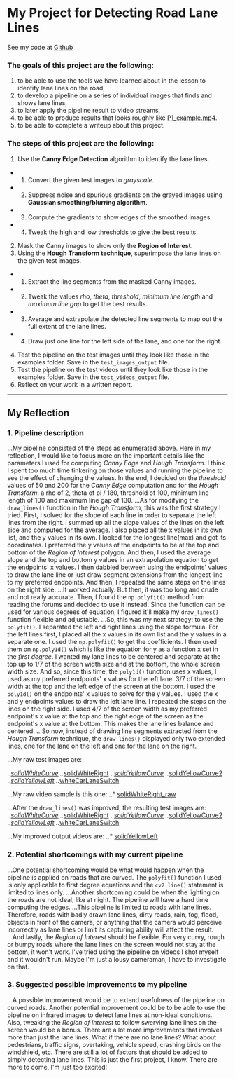 # My Project for Detecting Road Lane Lines
See my code at [Github](https://github.com/jinglebot/Finding_Lane_Lines)

### The goals of this project are the following:

1. to be able to use the tools we have learned about in the lesson to identify lane lines on the road,
2. to develop a pipeline on a series of individual images that finds and shows lane lines,
3. to later apply the pipeline result to video streams,
4. to be able to produce results that looks roughly like [P1_example.mp4](https://github.com/udacity/CarND-LaneLines-P1/blob/master/examples/P1_example.mp4).
5. to be able to complete a writeup about this project.

### The steps of this project are the following:

1. Use the **Canny Edge Detection** algorithm to identify the lane lines.
- 1. Convert the given test images to *grayscale*.
- 2. Suppress noise and spurious gradients on the grayed images using **Gaussian smoothing/blurring algorithm**.
- 3. Compute the gradients to show edges of the smoothed images.
- 4. Tweak the high and low thresholds to give the best results.
2. Mask the Canny images to show only the **Region of Interest**.
3. Using the **Hough Transform technique**, superimpose the lane lines on the given test images.
- 1. Extract the line segments from the masked Canny images.
- 2. Tweak the values *rho*, *theta*, *threshold*, *minimum line length* and *maximum line gap* to get the best results.
- 3. Average and extrapolate the detected line segments to map out the full extent of the lane lines.
- 4. Draw just one line for the left side of the lane, and one for the right.
4. Test the pipeline on the test images until they look like those in the examples folder. Save in the `test_images_output` file.
5. Test the pipeline on the test videos until they look like those in the examples folder. Save in the `test_videos_output` file.
6. Reflect on your work in a written report.

***

## My Reflection
### 1. Pipeline description

...My pipeline consisted of the steps as enumerated above. Here in my reflection, I would like to focus more on the important details like the parameters I used for computing *Canny Edge* and *Hough Transform*. I think I spent too much time tinkering on those values and running the pipeline to see the effect of changing the values. In the end, I decided on the *threshold* values of 50 and 200 for the *Canny Edge* computation and for the *Hough Transform*: a rho of 2, theta of pi / 180, threshold of 100, minimum line length of 100 and maximum line gap of 130.
...As for modifying the `draw_lines()` function in the *Hough Transform*, this was the first strategy I tried. First, I solved for the slope of each line in order to separate the left lines from the right. I summed up all the slope values of the lines on the left side and computed for the average. I also placed all the x values in its own list, and the y values in its own. I looked for the longest line(max)  and got its coordinates. I preferred the y values of the endpoints to be at the top and bottom of the *Region of Interest* polygon. And then, I used the average slope and the top and bottom y values in an extrapolation equation to get the endpoints' x values. I then dabbled between using the endpoints' values to draw the lane line or just draw segment extensions from the longest line to my preferred endpoints. And then, I repeated the same steps on the lines on the right side.
...It worked actually. But then, it was too long and crude and not really accurate. Then, I found the `np.polyfit()` method from reading the forums and decided to use it instead. Since the function can be used for various degrees of equation, I figured it'll make my `draw_lines()` function flexible and adjustable.
...So, this was my next strategy: to use the `polyfit()`. I separated the left and right lines using the slope formula. For the left lines first, I placed all the x values in its own list and the y values in a separate one. I used the `np.polyfit()` to get the coefficients. I then used them on `np.poly1d()` which is like the equation for y as a function x set in the *first degree*. I wanted my lane lines to be centered and separate at the top up to 1/7 of the screen width size and at the bottom, the whole screen width size. And so, since this time, the `poly1d()` function uses x values, I used as my preferred endpoints' x values for the left lane: 3/7 of the screen width at the top  and the left edge of the screen at the bottom. I used the `poly1d()` on the endpoints' x values to solve for the y values. I used the x and y endpoints values to draw the left lane line. I repeated the steps on the lines on the right side. I used 4/7 of the screen width as my preferred endpoint's x value at the top and the right edge of the screen as the endpoint's x value at the bottom. This makes the lane lines balance and centered.
...So now, instead of drawing line segments extracted from the *Hough Transform* technique, the `draw_lines()` displayed only two extended lines, one for the lane on the left and one for the lane on the right.
	
...My raw test images are:

..*[solidWhiteCurve](test_images_output/solidWhiteCurve_raw.jpg)
..*[solidWhiteRight](test_images_output/solidWhiteRight_raw.jpg)
..*[solidYellowCurve](test_images_output/solidYellowCurve_raw.jpg)
..*[solidYellowCurve2](test_images_output/solidYellowCurve2_raw.jpg)
..*[solidYellowLeft](test_images_output/solidYellowLeft_raw.jpg)
..*[whiteCarLaneSwitch](test_images_output/whiteCarLaneSwitch_raw.jpg)

...My raw video sample is this one:
..* [solidWhiteRight_raw](test_videos_output/solidWhiteRight_raw.mp4)

...After the `draw_lines()` was improved, the resulting test images are:
..*[solidWhiteCurve](test_images_output/solidWhiteCurve.jpg)
..*[solidWhiteRight](test_images_output/solidWhiteRight.jpg)
..*[solidYellowCurve](test_images_output/solidYellowCurve.jpg)
..*[solidYellowCurve2](test_images_output/solidYellowCurve2.jpg)
..*[solidYellowLeft](test_images_output/solidYellowLeft.jpg)
..*[whiteCarLaneSwitch](test_images_output/whiteCarLaneSwitch.jpg)

...My improved output videos are:
..* [solidYellowLeft](test_videos_output/solidYellowLeft.mp4)

### 2. Potential shortcomings with my current pipeline
...One potential shortcoming would be what would happen when the pipeline is applied on roads that are curved. The `polyfit()` function I used is only applicable to first degree equations and the `cv2.line()` statement is limited to lines only.
...Another shortcoming could be when the lighting on the roads are not ideal, like at night. The pipeline will have a hard time computing the edges.
...This pipeline is limited to roads with lane lines. Therefore, roads with badly drawn lane lines, dirty roads, rain, fog, flood, objects in front of the camera, or anything that the camera would perceive incorrectly as lane lines or limit its capturing ability will affect the result.
...And lastly, the *Region of Interest* should be flexible. For very curvy, rough or bumpy roads where the lane lines on the screen would not stay at the bottom, it won't work. I've tried using the pipeline on videos I shot myself and it wouldn't run. Maybe I'm just a lousy cameraman, I have to investigate on that.
### 3. Suggested possible improvements to my pipeline
...A possible improvement would be to extend usefulness of the pipeline on curved roads. Another potential improvement could be to be able to use the pipeline on infrared images to detect lane lines at non-ideal conditions. Also, tweaking the *Region of Interest* to follow swerving lane lines on the screen would be a bonus. There are a lot more improvements that involves more than just the lane lines. What if there are no lane lines? What about pedestrians, traffic signs, overtaking, vehicle speed, crashing birds on the windshield, etc. There are still a lot of factors that should be added to simply detecting lane lines. This is just the first project, I know. There are more to come, I'm just too excited!
